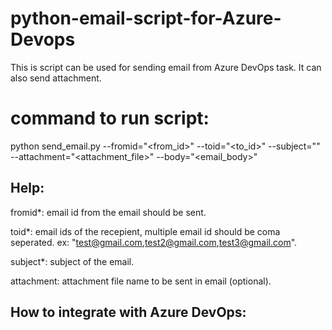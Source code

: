 # python-email-script-for-Azure-Devops
This is script can be used for sending email from Azure DevOps task. It can also send attachment.

# command to run script:

python send_email.py --fromid="<from_id>" --toid="<to_id>" --subject="<email subject>" --attachment="<attachment_file>" --body="<email_body>"



## Help:

fromid*: email id from the email should be sent.

toid*: email ids of the recepient, multiple email id should be coma seperated. ex: "test@gmail.com,test2@gmail.com,test3@gmail.com".

subject*: subject of the email.

attachment: attachment file name to be sent in email (optional).


## How to integrate with Azure DevOps:
